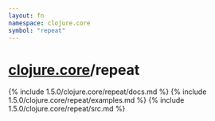 ```yaml
---
layout: fn
namespace: clojure.core
symbol: "repeat"
---
```


# [clojure.core](../)/repeat

{% include 1.5.0/clojure.core/repeat/docs.md %}
{% include 1.5.0/clojure.core/repeat/examples.md %}
{% include 1.5.0/clojure.core/repeat/src.md %}

